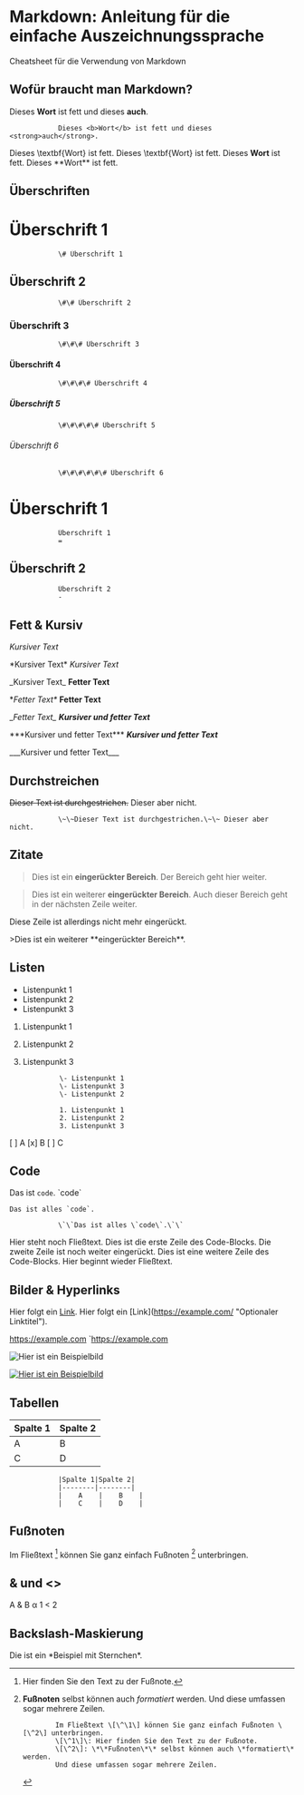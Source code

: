 # Markdown: Anleitung für die einfache Auszeichnungssprache
Cheatsheet für die Verwendung von Markdown

## Wofür braucht man Markdown?
<p>Dieses <b>Wort</b> ist fett und dieses <strong>auch</strong>.</p>

                Dieses <b>Wort</b> ist fett und dieses <strong>auch</strong>.

Dieses \textbf{Wort} ist fett.
            Dieses \textbf{Wort} ist fett.
Dieses **Wort** ist fett.
            Dieses \*\*Wort\*\* ist fett.

## Überschriften

# Überschrift 1
                \# Überschrift 1
## Überschrift 2
                \#\# Überschrift 2
### Überschrift 3
                \#\#\# Überschrift 3
#### Überschrift 4
                \#\#\#\# Überschrift 4
##### Überschrift 5
                \#\#\#\#\# Überschrift 5
###### Überschrift 6
                \#\#\#\#\#\# Überschrift 6


Überschrift 1
=

                Überschrift 1
                =

Überschrift 2
-

                Überschrift 2
                -

## Fett & Kursiv
*Kursiver Text*<p>
                \*Kursiver Text\*
_Kursiver Text_<p>
                \_Kursiver Text\_
**Fetter Text**<p>
                \**Fetter Text\**
__Fetter Text__<p>
                \__Fetter Text\__
***Kursiver und fetter Text***<p>
                \*\*\*Kursiver und fetter Text\*\*\*
___Kursiver und fetter Text___<p>
                \_\_\_Kursiver und fetter Text\_\_\_

## Durchstreichen
~~Dieser Text ist durchgestrichen.~~ Dieser aber nicht.

                \~\~Dieser Text ist durchgestrichen.\~\~ Dieser aber nicht.

## Zitate
>Dies ist ein **eingerückter Bereich**.
>Der Bereich geht hier weiter.

>Dies ist ein weiterer **eingerückter Bereich**.
Auch dieser Bereich geht in der nächsten Zeile weiter.

Diese Zeile ist allerdings nicht mehr eingerückt.

\>Dies ist ein weiterer \*\*eingerückter Bereich\*\*.

## Listen
- Listenpunkt 1
- Listenpunkt 2
- Listenpunkt 3

1. Listenpunkt 1
2. Listenpunkt 2
3. Listenpunkt 3

                \- Listenpunkt 1
                \- Listenpunkt 3
                \- Listenpunkt 2

                1. Listenpunkt 1
                2. Listenpunkt 2
                3. Listenpunkt 3

[ ] A
[x] B
[ ] C

## Code
Das ist `code`.
                \`code\`

``Das ist alles `code`.``

                \`\`Das ist alles \`code\`.\`\`

Hier steht noch Fließtext.
  Dies ist die erste Zeile des Code-Blocks.
     Die zweite Zeile ist noch weiter eingerückt.
  Dies ist eine weitere Zeile des Code-Blocks.
Hier beginnt wieder Fließtext.

## Bilder & Hyperlinks
Hier folgt ein [Link](https://example.com/ "Optionaler Linktitel").
                Hier folgt ein \[Link\]\(https://example.com/ \"Optionaler Linktitel\"\).

<https://example.com>
`https://example.com

![Hier ist ein Beispielbild](https://example.com/bild.jpg)

[![Hier ist ein Beispielbild](https://example.com/bild.jpg)](https://example.com)

## Tabellen

|Spalte 1|Spalte 2|
|--------|--------|
|    A    |    B    |
|    C    |    D    |

                |Spalte 1|Spalte 2|
                |--------|--------|
                |    A    |    B    |
                |    C    |    D    |

## Fußnoten
Im Fließtext [^1] können Sie ganz einfach Fußnoten [^2] unterbringen.
[^1]: Hier finden Sie den Text zu der Fußnote.
[^2]: **Fußnoten** selbst können auch *formatiert* werden.
Und diese umfassen sogar mehrere Zeilen.

                Im Fließtext \[\^\1\] können Sie ganz einfach Fußnoten \[\^2\] unterbringen.
                \[\^1\]\: Hier finden Sie den Text zu der Fußnote.
                \[\^2\]: \*\*Fußnoten\*\* selbst können auch \*formatiert\* werden.
                Und diese umfassen sogar mehrere Zeilen.

## & und <>
A & B
&alpha;
1 < 2
<p>

## Backslash-Maskierung
Die ist ein \*Beispiel mit Sternchen\*.